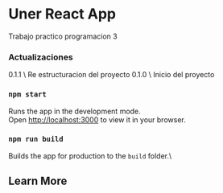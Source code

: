 # Uner React App

Trabajo practico programacion 3

### Actualizaciones
0.1.1 \ Re estructuracion del proyecto
0.1.0 \ Inicio del proyecto

### `npm start`

Runs the app in the development mode.\
Open [http://localhost:3000](http://localhost:3000) to view it in your browser.

### `npm run build`

Builds the app for production to the `build` folder.\

## Learn More
